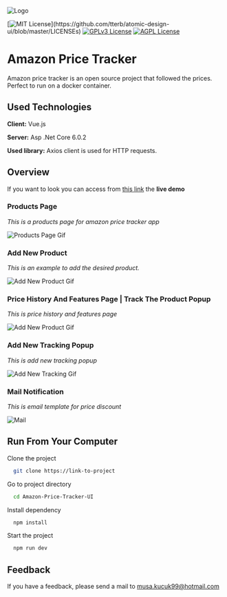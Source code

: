 
![Logo](https://drive.google.com/uc?export=view&id=1vpSXOnTEeH1hW_4rWLQiZHVeul01W6ee)

    
[![MIT License](https://img.shields.io/apm/l/atomic-design-ui.svg?)](https://github.com/tterb/atomic-design-ui/blob/master/LICENSEs)
[![GPLv3 License](https://img.shields.io/badge/License-GPL%20v3-yellow.svg)](https://opensource.org/licenses/)
[![AGPL License](https://img.shields.io/badge/license-AGPL-blue.svg)](http://www.gnu.org/licenses/agpl-3.0)

  
# Amazon Price Tracker

Amazon price tracker is an open source project that followed the prices. Perfect to run on a docker container.



## Used Technologies

**Client:** Vue.js

**Server:** Asp .Net Core 6.0.2

**Used library:** Axios client is used for HTTP requests.
## Overview

If you want to look you can access from [this link](http://44.204.241.92/)  the **live demo**

### Products Page

*This is a products page for amazon price tracker app*

![Products Page Gif](https://drive.google.com/uc?export=view&id=1xITlqdpIfmKMn3ZNkyFcPFjLPfLtgGc7)

### Add New Product

*This is an example to add the desired product.* 

![Add New Product Gif](https://drive.google.com/uc?export=view&id=1cIy7cVwK0CC1KAsMHDmGVnU90kiMRrPq)

### Price History And Features Page | Track The Product Popup

*This is price history and features page*

![Add New Product Gif](https://drive.google.com/uc?export=view&id=1hE8g-FpGP3j_0v03dsan6rRhQY-AAJbD)


### Add New Tracking Popup 

*This is add new tracking popup*

![Add New Tracking Gif](https://drive.google.com/uc?export=view&id=17EGf7JegCjrYIe7jelCUGTakzs5fK8Rs)

### Mail Notification 

*This is email template for price discount*

![Mail](https://drive.google.com/uc?export=view&id=1Cs3eQh-C47cz3_IAR4m9L2jibuB8KUTz)


## Run From Your Computer

Clone the project

```bash
  git clone https://link-to-project
```

Go to project directory

```bash
  cd Amazon-Price-Tracker-UI
```

Install dependency

```bash
  npm install
```

Start the project

```bash
  npm run dev
```

  
## Feedback

If you have a feedback, please send a mail to musa.kucuk99@hotmail.com

  
